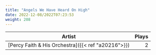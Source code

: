 ```yaml
---
title: "Angels We Have Heard On High"
date: 2022-12-08/2022T07:23:53
weight: 208
---
```




 Artist | Plays 
----- | -----:
[Percy Faith & His Orchestra]({{< ref "a20216">}}) | 2
